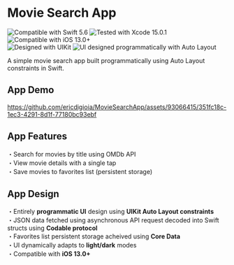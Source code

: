# Movie Search App
![Compatible with Swift 5.6][swift-version]
![Tested with Xcode 15.0.1][xcode-version]
![Compatible with iOS 13.0+][ios-version]
<br />
![Designed with UIKit][uikit]
![UI designed programmatically with Auto Layout][AL]

A simple movie search app built programmatically using Auto Layout constraints in Swift.

## App Demo



https://github.com/ericdigioia/MovieSearchApp/assets/93066415/351fc18c-1ec3-4291-8d1f-77180bc93ebf



## App Features

・Search for movies by title using OMDb API<br/>
・View movie details with a single tap<br/>
・Save movies to favorites list (persistent storage)<br/>

## App Design

・Entirely **programmatic UI** design using **UIKit Auto Layout constraints**<br/>
・JSON data fetched using asynchronous API request decoded into Swift structs using **Codable protocol**<br/>
・Favorites list persistent storage acheived using **Core Data**<br/>
・UI dynamically adapts to **light/dark** modes<br/>
・Compatible with **iOS 13.0+**<br/>

[swift-version]: https://img.shields.io/badge/Swift-5.6-green.svg
[xcode-version]: https://img.shields.io/badge/Xcode-15.0.1-green.svg
[ios-version]: https://img.shields.io/badge/iOS-13.0+-green.svg
[uikit]: https://img.shields.io/badge/UIKit-%20-informational
[AL]: https://img.shields.io/badge/Auto%20Layout-%20-informational
